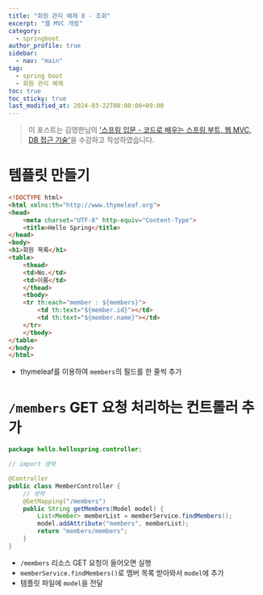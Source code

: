 ```yaml
---
title: "회원 관리 예제 8 - 조회"
excerpt: "웹 MVC 개발"
category:
  - springboot
author_profile: true
sidebar:
  - nav: "main" 
tag:
  - spring boot
  - 회원 관리 예제
toc: true
toc_sticky: true
last_modified_at: 2024-03-22T00:00:00+09:00
---
```


> 이 포스트는 김영한님의 ['스프링 입문 - 코드로 배우는 스프링 부트, 웹 MVC, DB 접근 기술'](https://www.inflearn.com/course/%EC%8A%A4%ED%94%84%EB%A7%81-%EC%9E%85%EB%AC%B8-%EC%8A%A4%ED%94%84%EB%A7%81%EB%B6%80%ED%8A%B8/dashboard)을 수강하고 작성하였습니다.  

# 템플릿 만들기
```html
<!DOCTYPE html>
<html xmlns:th="http://www.thymeleaf.org">
<head>
    <meta charset="UTF-8" http-equiv="Content-Type">
    <title>Hello Spring</title>
</head>
<body>
<h1>회원 목록</h1>
<table>
    <thead>
    <td>No.</td>
    <td>이름</td>
    </thead>
    <tbody>
    <tr th:each="member : ${members}">
        <td th:text="${member.id}"></td>
        <td th:text="${member.name}"></td>
    </tr>
    </tbody>
</table>
</body>
</html>
```

- thymeleaf를 이용하여 `members`의 필드를 한 줄씩 추가

# `/members` GET 요청 처리하는 컨트롤러 추가
```java
package hello.hellospring.controller;

// import 생략

@Controller
public class MemberController {
    // 생략
    @GetMapping("/members")
    public String getMembers(Model model) {
        List<Member> memberList = memberService.findMembers();
        model.addAttribute("members", memberList);
        return "members/members";
    }
}
```

- `/members` 리소스 GET 요청이 들어오면 실행
- `memberService.findMembers()`로 멤버 목록 받아와서 `model`에 추가
- 템플릿 파일에 `model`을 전달
